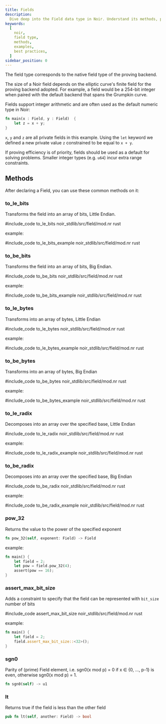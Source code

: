 ```yaml
---
title: Fields
description:
  Dive deep into the Field data type in Noir. Understand its methods, practical examples, and best practices to effectively use Fields in your Noir programs.
keywords:
  [
    noir,
    field type,
    methods,
    examples,
    best practices,
  ]
sidebar_position: 0
---
```


The field type corresponds to the native field type of the proving backend.

The size of a Noir field depends on the elliptic curve's finite field for the proving backend
adopted. For example, a field would be a 254-bit integer when paired with the default backend that
spans the Grumpkin curve.

Fields support integer arithmetic and are often used as the default numeric type in Noir:

```rust
fn main(x : Field, y : Field)  {
    let z = x + y;
}
```

`x`, `y` and `z` are all private fields in this example. Using the `let` keyword we defined a new
private value `z` constrained to be equal to `x + y`.

If proving efficiency is of priority, fields should be used as a default for solving problems.
Smaller integer types (e.g. `u64`) incur extra range constraints.

## Methods

After declaring a Field, you can use these common methods on it:

### to_le_bits

Transforms the field into an array of bits, Little Endian.

#include_code to_le_bits noir_stdlib/src/field/mod.nr rust

example:

#include_code to_le_bits_example noir_stdlib/src/field/mod.nr rust


### to_be_bits

Transforms the field into an array of bits, Big Endian.

#include_code to_be_bits noir_stdlib/src/field/mod.nr rust

example:

#include_code to_be_bits_example noir_stdlib/src/field/mod.nr rust


### to_le_bytes

Transforms into an array of bytes, Little Endian

#include_code to_le_bytes noir_stdlib/src/field/mod.nr rust

example:

#include_code to_le_bytes_example noir_stdlib/src/field/mod.nr rust

### to_be_bytes

Transforms into an array of bytes, Big Endian

#include_code to_be_bytes noir_stdlib/src/field/mod.nr rust

example:

#include_code to_be_bytes_example noir_stdlib/src/field/mod.nr rust


### to_le_radix

Decomposes into an array over the specified base, Little Endian

#include_code to_le_radix noir_stdlib/src/field/mod.nr rust


example:

#include_code to_le_radix_example noir_stdlib/src/field/mod.nr rust


### to_be_radix

Decomposes into an array over the specified base, Big Endian

#include_code to_be_radix noir_stdlib/src/field/mod.nr rust

example:

#include_code to_be_radix_example noir_stdlib/src/field/mod.nr rust


### pow_32

Returns the value to the power of the specified exponent

```rust
fn pow_32(self, exponent: Field) -> Field
```

example:

```rust
fn main() {
    let field = 2;
    let pow = field.pow_32(4);
    assert(pow == 16);
}
```

### assert_max_bit_size

Adds a constraint to specify that the field can be represented with `bit_size` number of bits

#include_code assert_max_bit_size noir_stdlib/src/field/mod.nr rust

example:

```rust
fn main() {
    let field = 2;
    field.assert_max_bit_size::<32>();
}
```

### sgn0

Parity of (prime) Field element, i.e. sgn0(x mod p) = 0 if x ∈ \{0, ..., p-1\} is even, otherwise sgn0(x mod p) = 1.

```rust
fn sgn0(self) -> u1
```


### lt

Returns true if the field is less than the other field

```rust
pub fn lt(self, another: Field) -> bool
```
